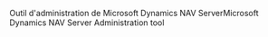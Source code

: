 <span data-ttu-id="0347f-101">Outil d'administration de Microsoft Dynamics NAV Server</span><span class="sxs-lookup"><span data-stu-id="0347f-101">Microsoft Dynamics NAV Server Administration tool</span></span>